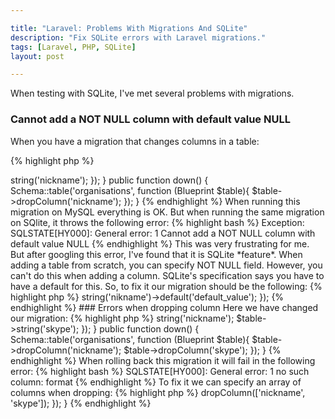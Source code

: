 ```yaml
---

title: "Laravel: Problems With Migrations And SQLite"
description: "Fix SQLite errors with Laravel migrations."
tags: [Laravel, PHP, SQLite]
layout: post

---
```


When testing with SQLite, I've met several problems with migrations.

### Cannot add a NOT NULL column with default value NULL

When you have a migration that changes columns in a table:

{% highlight php %}
<?php

public function up()
{
    Schema::table('users', function (Blueprint $table){
        $table->string('nickname');
    });
        
}

public function down()
{
    Schema::table('organisations', function (Blueprint $table){
        $table->dropColumn('nickname');
    });
}

{% endhighlight %}

When running this migration on MySQL everything is OK. But when running the same migration on SQlite, it throws the following error:

{% highlight bash %}
Exception: SQLSTATE[HY000]: General error: 1 Cannot add a NOT NULL column with default value NULL
{% endhighlight %}

This was very frustrating for me. But after googling this error, I've found that it is SQLite *feature*. When adding a table from scratch,
you can specify NOT NULL field. However, you can't do this when adding a column. SQLite's specification says you have to have a default for this.

So, to fix it our migration should be the following:

{% highlight php %}
<?php

Schema::table('organisations', function (Blueprint $table){
    $table->string('nikname')->default('default_value');
});
{% endhighlight %}

### Errors when dropping column
Here we have changed our migration:

{% highlight php %}
<?php

public function up()
{
    Schema::table('users', function (Blueprint $table){
        $table->string('nickname');
        $table->string('skype');
    });
        
}

public function down()
{
    Schema::table('organisations', function (Blueprint $table){
        $table->dropColumn('nickname');
        $table->dropColumn('skype');
    });
}
{% endhighlight %}

When rolling back this migration it will fail in the following error:

{% highlight bash %}
SQLSTATE[HY000]: General error: 1 no such column: format  
{% endhighlight %}

To fix it we can specify an array of columns when dropping:

{% highlight php %}
<?php

public function down()
{
    Schema::table('organisations', function (Blueprint $table){
        $table->dropColumn(['nickname', 'skype']);
    });
}
{% endhighlight %}
